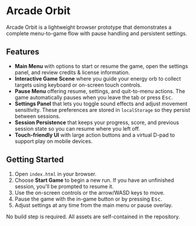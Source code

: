 # Arcade Orbit

Arcade Orbit is a lightweight browser prototype that demonstrates a complete menu-to-game flow with pause handling and persistent settings.

## Features

- **Main Menu** with options to start or resume the game, open the settings panel, and review credits & license information.
- **Interactive Game Scene** where you guide your energy orb to collect targets using keyboard or on-screen touch controls.
- **Pause Menu** offering resume, settings, and quit-to-menu actions. The game automatically pauses when you leave the tab or press <kbd>Esc</kbd>.
- **Settings Panel** that lets you toggle sound effects and adjust movement sensitivity. These preferences are stored in `localStorage` so they persist between sessions.
- **Session Persistence** that keeps your progress, score, and previous session state so you can resume where you left off.
- **Touch-friendly UI** with large action buttons and a virtual D-pad to support play on mobile devices.

## Getting Started

1. Open `index.html` in your browser.
2. Choose **Start Game** to begin a new run. If you have an unfinished session, you'll be prompted to resume it.
3. Use the on-screen controls or the arrow/WASD keys to move.
4. Pause the game with the in-game button or by pressing <kbd>Esc</kbd>.
5. Adjust settings at any time from the main menu or pause overlay.

No build step is required. All assets are self-contained in the repository.
